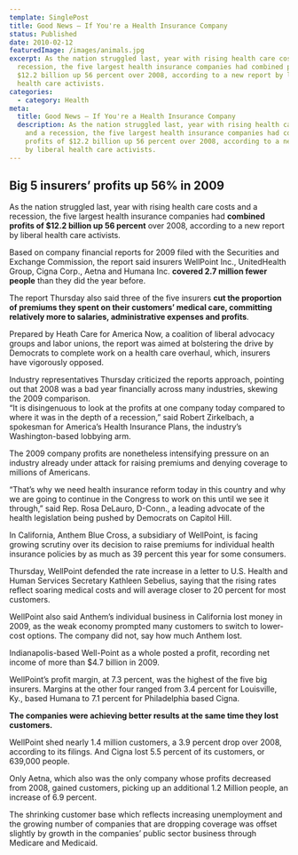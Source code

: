 ```yaml
---
template: SinglePost
title: Good News – If You're a Health Insurance Company
status: Published
date: 2010-02-12
featuredImage: /images/animals.jpg
excerpt: As the nation struggled last, year with rising health care costs and a
  recession, the five largest health insurance companies had combined profits of
  $12.2 billion up 56 percent over 2008, according to a new report by liberal
  health care activists.
categories:
  - category: Health
meta:
  title: Good News – If You're a Health Insurance Company
  description: As the nation struggled last, year with rising health care costs
    and a recession, the five largest health insurance companies had combined
    profits of $12.2 billion up 56 percent over 2008, according to a new report
    by liberal health care activists.
---
```

<!--StartFragment-->

## Big 5 insurers’ profits up 56% in 2009

As the nation struggled last, year with rising health care costs and a recession, the five largest health insurance companies had **combined profits of $12.2 billion up 56 percent** over 2008, according to a new report by liberal health care activists.

Based on company financial reports for 2009 filed with the Securities and Exchange Commission, the report said insurers WellPoint Inc., UnitedHealth Group, Cigna Corp., Aetna and Humana Inc. **covered 2.7 million fewer people** than they did the year before.

The report Thursday also said three of the five insurers **cut the proportion of premiums they spent on their customers’ medical care, committing relatively more to salaries, administrative expenses and profits**.

Prepared by Heath Care for America Now, a coalition of liberal advocacy groups and labor unions, the report was aimed at bolstering the drive by Democrats to complete work on a health care overhaul, which, insurers have vigorously opposed.

Industry representatives Thursday criticized the reports approach, pointing out that 2008 was a bad year financially across many industries, skewing the 2009 comparison.\
“It is disingenuous to look at the profits at one company today compared to where it was in the depth of a recession,” said Robert Zirkelbach, a spokesman for America’s Health Insurance Plans, the industry’s Washington-based lobbying arm.

The 2009 company profits are nonetheless intensifying pressure on an industry already under attack for raising premiums and denying coverage to millions of Americans.

“That’s why we need health insurance reform today in this country and why we are going to continue in the Congress to work on this until we see it through,” said Rep. Rosa DeLauro, D-Conn., a leading advocate of the health legislation being pushed by Democrats on Capitol Hill.

In California, Anthem Blue Cross, a subsidiary of WellPoint, is facing growing scrutiny over its decision to raise premiums for individual health insurance policies by as much as 39 percent this year for some consumers.

Thursday, WellPoint defended the rate increase in a letter to U.S. Health and Human Services Secretary Kathleen Sebelius, saying that the rising rates reflect soaring medical costs and will average closer to 20 percent for most customers.

WellPoint also said Anthem’s individual business in California lost money in 2009, as the weak economy prompted many customers to switch to lower-cost options. The company did not, say how much Anthem lost.

Indianapolis-based Well-Point as a whole posted a profit, recording net income of more than $4.7 billion in 2009.

WellPoint’s profit margin, at 7.3 percent, was the highest of the five big insurers. Margins at the other four ranged from 3.4 percent for Louisville, Ky., based Humana to 7.1 percent for Philadelphia based Cigna.

**The companies were achieving better results at the same time they lost customers.**

WellPoint shed nearly 1.4 million customers, a 3.9 percent drop over 2008, according to its filings. And Cigna lost 5.5 percent of its customers, or 639,000 people.

Only Aetna, which also was the only company whose profits decreased from 2008, gained customers, picking up an additional 1.2 Million people, an increase of 6.9 percent.

The shrinking customer base which reflects increasing unemployment and the growing number of companies that are dropping coverage was offset slightly by growth in the companies’ public sector business through Medicare and Medicaid.

<!--EndFragment-->